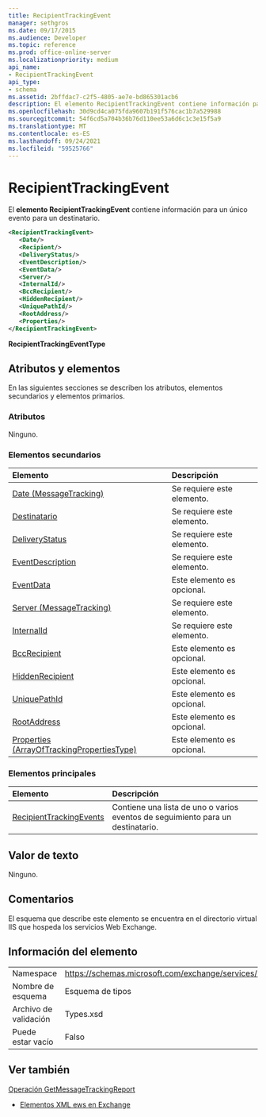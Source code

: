 ```yaml
---
title: RecipientTrackingEvent
manager: sethgros
ms.date: 09/17/2015
ms.audience: Developer
ms.topic: reference
ms.prod: office-online-server
ms.localizationpriority: medium
api_name:
- RecipientTrackingEvent
api_type:
- schema
ms.assetid: 2bffdac7-c2f5-4805-ae7e-bd865301acb6
description: El elemento RecipientTrackingEvent contiene información para un único evento para un destinatario.
ms.openlocfilehash: 30d9cd4ca075fda9607b191f576cac1b7a529988
ms.sourcegitcommit: 54f6cd5a704b36b76d110ee53a6d6c1c3e15f5a9
ms.translationtype: MT
ms.contentlocale: es-ES
ms.lasthandoff: 09/24/2021
ms.locfileid: "59525766"
---
```

# <a name="recipienttrackingevent"></a>RecipientTrackingEvent

El **elemento RecipientTrackingEvent** contiene información para un único evento para un destinatario. 
  
```XML
<RecipientTrackingEvent>
   <Date/>
   <Recipient/>
   <DeliveryStatus/>
   <EventDescription/>
   <EventData/>
   <Server/>
   <InternalId/>
   <BccRecipient/>
   <HiddenRecipient/>
   <UniquePathId/>
   <RootAddress/>
   <Properties/>
</RecipientTrackingEvent>
```

 **RecipientTrackingEventType**
## <a name="attributes-and-elements"></a>Atributos y elementos

En las siguientes secciones se describen los atributos, elementos secundarios y elementos primarios.
  
### <a name="attributes"></a>Atributos

Ninguno.
  
### <a name="child-elements"></a>Elementos secundarios

|**Elemento**|**Descripción**|
|:-----|:-----|
|[Date (MessageTracking)](date-messagetracking.md) <br/> |Se requiere este elemento.  <br/> |
|[Destinatario](recipient.md) <br/> |Se requiere este elemento.  <br/> |
|[DeliveryStatus](deliverystatus.md) <br/> |Se requiere este elemento.  <br/> |
|[EventDescription](eventdescription.md) <br/> |Se requiere este elemento.  <br/> |
|[EventData](eventdata.md) <br/> |Este elemento es opcional.  <br/> |
|[Server (MessageTracking)](server-messagetracking.md) <br/> |Se requiere este elemento.  <br/> |
|[InternalId](internalid.md) <br/> |Se requiere este elemento.  <br/> |
|[BccRecipient](bccrecipient.md) <br/> |Este elemento es opcional.  <br/> |
|[HiddenRecipient](hiddenrecipient.md) <br/> |Este elemento es opcional.  <br/> |
|[UniquePathId](uniquepathid.md) <br/> |Este elemento es opcional.  <br/> |
|[RootAddress](rootaddress.md) <br/> |Este elemento es opcional.  <br/> |
|[Properties (ArrayOfTrackingPropertiesType)](properties-arrayoftrackingpropertiestype.md) <br/> |Este elemento es opcional.  <br/> |
   
### <a name="parent-elements"></a>Elementos principales

|**Elemento**|**Descripción**|
|:-----|:-----|
|[RecipientTrackingEvents](recipienttrackingevents.md) <br/> |Contiene una lista de uno o varios eventos de seguimiento para un destinatario.  <br/> |
   
## <a name="text-value"></a>Valor de texto

Ninguno.
  
## <a name="remarks"></a>Comentarios

El esquema que describe este elemento se encuentra en el directorio virtual IIS que hospeda los servicios Web Exchange.
  
## <a name="element-information"></a>Información del elemento

|||
|:-----|:-----|
|Namespace  <br/> |https://schemas.microsoft.com/exchange/services/2006/types  <br/> |
|Nombre de esquema  <br/> |Esquema de tipos  <br/> |
|Archivo de validación  <br/> |Types.xsd  <br/> |
|Puede estar vacío  <br/> |Falso  <br/> |
   
## <a name="see-also"></a>Ver también



[Operación GetMessageTrackingReport](getmessagetrackingreport-operation.md)


- [Elementos XML ews en Exchange](ews-xml-elements-in-exchange.md)

